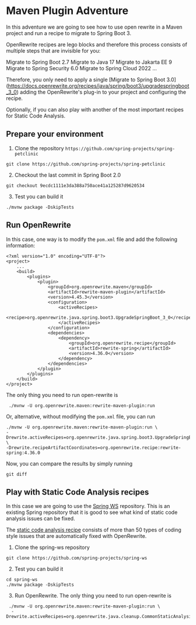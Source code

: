 # Maven Plugin Adventure

In this adventure we are going to see how to use open rewrite in a Maven project
and run a recipe to migrate to Spring Boot 3. 

OpenRewrite recipes are lego blocks and therefore this process consists of multiple steps that are invisible for you:

Migrate to Spring Boot 2.7
Migrate to Java 17
Migrate to Jakarta EE 9
Migrate to Spring Security 6.0
Migrate to Spring Cloud 2022 ...

Therefore, you only need to apply a single [Migrate to Spring Boot 3.0] 
(https://docs.openrewrite.org/recipes/java/spring/boot3/upgradespringboot_3_0) adding the 
OpenRewrite's plug-in to your project and configuring the recipe.

Optionally, if you can also play with another of the most important recipes 
for Static Code Analysis.

## Prepare your environment

1. Clone the repository `https://github.com/spring-projects/spring-petclinic`

```
git clone https://github.com/spring-projects/spring-petclinic
```

2. Checkout the last commit in Spring Boot 2.0

```
git checkout 9ecdc1111e3da388a750ace41a125287d9620534
```
3. Test you can build it

```
./mvnw package -DskipTests
``` 

## Run OpenRewrite

In this case, one way is to modify the `pom.xml` file and add the following information:

```
<?xml version="1.0" encoding="UTF-8"?>
<project>
    ...
    <build>
        <plugins>
            <plugin>
                <groupId>org.openrewrite.maven</groupId>
                <artifactId>rewrite-maven-plugin</artifactId>
                <version>4.45.3</version>
                <configuration>
                    <activeRecipes>
                        <recipe>org.openrewrite.java.spring.boot3.UpgradeSpringBoot_3_0</recipe>
                    </activeRecipes>
                </configuration>
                <dependencies>
                    <dependency>
                        <groupId>org.openrewrite.recipe</groupId>
                        <artifactId>rewrite-spring</artifactId>
                        <version>4.36.0</version>
                    </dependency>
                </dependencies>
            </plugin>
        </plugins>
    </build>
</project>
```
The only thing you need to run open-rewrite is 

```
 ./mvnw -U org.openrewrite.maven:rewrite-maven-plugin:run
```

Or, alternative, without modifying the `pom.xml` file, you can run

```
./mvnw -U org.openrewrite.maven:rewrite-maven-plugin:run \ 
-Drewrite.activeRecipes=org.openrewrite.java.spring.boot3.UpgradeSpringBoot_3_0 \
-Drewrite.recipeArtifactCoordinates=org.openrewrite.recipe:rewrite-spring:4.36.0
```


Now, you can compare the results by simply running 

```
git diff
```

## Play with Static Code Analysis recipes

In this case we are going to use the [Spring WS](https://github.com/spring-projects/spring-ws)
repository. This is an existing Spring repository that it is good to see what kind of static 
code analysis issues can be fixed. 

The [static code analysis recipe](https://docs.openrewrite.org/recipes/java/cleanup/commonstaticanalysis)
consists of more than 50 types of coding style issues that are automatically fixed with OpenRewrite.

1. Clone the spring-ws repository

```
git clone https://github.com/spring-projects/spring-ws
```

2. Test you can build it

```
cd spring-ws
./mvnw package -DskipTests
```

3. Run OpenRewrite. The only thing you need to run open-rewrite is

```
 ./mvnw -U org.openrewrite.maven:rewrite-maven-plugin:run \
  -Drewrite.activeRecipes=org.openrewrite.java.cleanup.CommonStaticAnalysis
```


